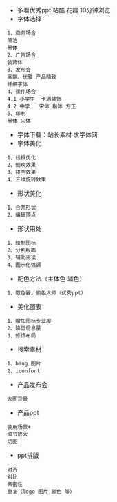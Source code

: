 - 多看优秀ppt 站酷 花瓣  10分钟浏览
- 字体选择
~~~
1、商务场合
简洁 
黑体
2、广告场合
装饰体
3、发布会
高端、优雅 产品精致
纤细字体
4、课件场合
4.1 小学生  卡通装饰
4.2 中学   宋体 楷体 方正
5、印刷
黑体 宋体
~~~
- 字体下载：站长素材 求字体网
- 字体美化
~~~
1、线框优化
2、倒映效果
3、镂空效果
4、三维旋转效果
~~~
- 形状美化
~~~
1、合并形状
2、编辑顶点
~~~
- 形状用处
~~~
1、绘制图标
2、分割版面
3、辅助阅读
4、图示化强调
~~~
- 配色方法（主体色 辅色）
~~~
1、取色器、偷色大师（优秀ppt）
~~~
- 美化图表
~~~
1、增加图标专业度
2、降低信息量
3、修饰布局
~~~
- 搜索素材 
~~~
1、bing 图片
2、iconfont
~~~
- 产品发布会
~~~
大图背景
~~~
- 产品ppt
~~~
使用场景+
细节放大
切图

~~~
- ppt排版
~~~
对齐
对比
亲密性
重复（logo 图片 颜色 等）
~~~
